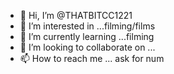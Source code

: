 - 👋 Hi, I’m @THATBITCC1221
- 👀 I’m interested in ...filming/films
- 🌱 I’m currently learning ...filming
- 💞️ I’m looking to collaborate on ...
- 📫 How to reach me ...
ask for num

<!---
THATBITCC1221/THATBITCC1221 is a ✨ special ✨ repository because its `README.md` (this file) appears on your GitHub profile.
You can click the Preview link to take a look at your changes.
--->
